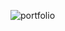 ![portfolio](https://github.com/Pearlgrowth/Training_assignments/assets/139564822/8590224f-7638-453e-8453-0ab4a9644662)
